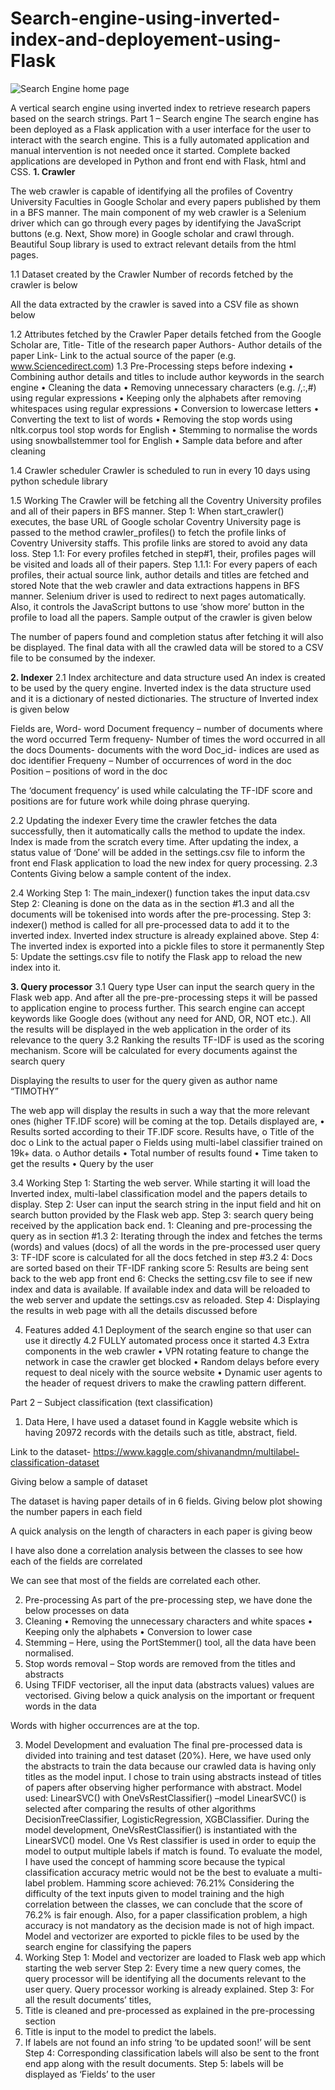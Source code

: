 # Search-engine-using-inverted-index-and-deployement-using-Flask
![Search Engine home page](https://github.com/johnykjose/Search-engine-using-inverted-index-and-deployement-using-Flask-in-python/blob/main/images/se_home.png?raw=true)

A vertical search engine using inverted index to retrieve research papers based on the search strings. 
Part 1 – Search engine
The search engine has been deployed as a Flask application with a user interface for the user to interact with the search engine. This is a fully automated application and manual intervention is not needed once it started. Complete backed applications are developed in Python and front end with Flask, html and CSS.
**1.	Crawler**

The web crawler is capable of identifying all the profiles of Coventry University Faculties in Google Scholar and every papers published by them in a BFS manner. The main component of my web crawler is a Selenium driver which can go through every pages by identifying the JavaScript buttons (e.g. Next, Show more) in Google scholar and crawl through. Beautiful Soup library is used to extract relevant details from the html pages. 

1.1	Dataset created by the Crawler
Number of records fetched by the crawler is below
 
All the data extracted by the crawler is saved into a CSV file as shown below
 


1.2	Attributes fetched by the Crawler
Paper details fetched from the Google Scholar are,
Title- Title of the research paper
Authors- Author details of the paper
Link- Link to the actual source of the paper (e.g. www.Sciencedirect.com)
1.3	Pre-Processing steps before indexing
•	Combining  author details and titles to include author keywords in the search engine
•	Cleaning the data
•	Removing unnecessary characters (e.g. /,:,#) using regular expressions
•	Keeping only the alphabets after removing whitespaces using regular expressions
•	Conversion to lowercase letters
•	Converting the text to list of words
•	Removing the stop words using nltk.corpus tool stop words for English
•	Stemming to normalise the words using snowballstemmer tool for English
•	Sample data before and after cleaning
 


1.4	Crawler scheduler
Crawler is scheduled to run in every 10 days using python schedule library
 
1.5	Working
The Crawler will be fetching all the Coventry University profiles and all of their papers in BFS manner. 
Step 1:  When start_crawler() executes, the base URL of Google scholar Coventry University page is passed to the method crawler_profiles() to fetch the profile links of Coventry University staffs. This profile links are stored to avoid any data loss.
Step 1.1: For every profiles fetched in step#1, their, profiles pages will be visited and loads all of their papers.
Step 1.1.1: For every papers of each profiles, their actual source link, author details and titles are fetched and stored
Note that the web crawler and data extractions happens in BFS manner. Selenium driver is used to redirect to next pages automatically. Also, it controls the JavaScript buttons to use ‘show more’ button in the profile to load all the papers. Sample output of the crawler is given below
 
The number of papers found and completion status after fetching it will also be displayed. The final data with all the crawled data will be stored to a CSV file to be consumed by the indexer.
	       
**2.	Indexer**
2.1	Index architecture and data structure used
An index is created to be used by the query engine. Inverted index is the data structure used and it is a dictionary of nested dictionaries. The structure of Inverted index is given below
 

Fields are,
Word- word
Document frequency – number of documents where the word occurred
Term frequeny- Number of times the word occurred in all the docs
Douments- documents with the word
Doc_id- indices are used as doc identifier
Frequeny – Number of occurrences of word in the doc
Position – positions of word in the doc

The ‘document frequency’ is used while calculating the TF-IDF score and positions are for future work while doing phrase querying.

2.2	Updating the indexer
Every time the crawler fetches the data successfully, then it automatically calls the method to update the index. Index is made from the scratch every time. After updating the index, a status value of ‘Done’ will be added in the settings.csv file to inform the front end Flask application to load the new index for query processing.
2.3	Contents
Giving below a sample content of the index.
 
2.4	Working
Step 1: The main_indexer() function takes the input data.csv
Step 2: Cleaning is done on the data as in the section #1.3 and all the documents will be tokenised into words after the pre-processing.
Step 3: indexer() method is called for all pre-processed data to add it to the inverted index. Inverted index structure is already explained above.
Step 4: The inverted index is exported into a pickle files to store it permanently
Step 5: Update the settings.csv file to notify the Flask app to reload the new index into it.

**3.	Query processor**
3.1	Query type
User can input the search query in the Flask web app. And after all the pre-pre-processing steps it will be passed to application engine to process further. This search engine can accept keywords like Google does (without any need for AND, OR, NOT etc.). All the results will be displayed in the web application in the order of its relevance to the query
3.2	Ranking the results
TF-IDF is used as the scoring mechanism. Score will be calculated for every documents against the search query
 











Displaying the results to user for the query given as author name “TIMOTHY”

 
The web app will display the results in such a way that the more relevant ones (higher  TF.IDF score) will be coming at the top. Details displayed are,
•	Results sorted according to their TF.IDF score. Results have,
o	Title of the doc
o	Link to the actual paper
o	Fields using multi-label classifier trained on 19k+ data.
o	Author details
•	Total number of results found
•	Time taken to get the results
•	Query by the user

3.4	Working
Step 1: Starting the web server. While starting it will load the Inverted index, multi-label classification model and the papers details to display.
Step 2: User can input the search string in the input field and hit on search button provided by the Flask web app.
Step 3: search query being received by the application back end.
1: Cleaning and pre-processing the query as in section #1.3
2: Iterating through the index and fetches the terms (words) and values (docs) of all the words in the pre-processed user query
3: TF-IDF score is calculated for all the docs fetched in step #3.2
4: Docs are sorted based on their TF-IDF ranking score
5: Results are being sent back to the web app front end
6: Checks the setting.csv file to see if new index and data is available. If available index and data will be reloaded to the web server and update the settings.csv as reloaded.
  Step 4: Displaying the results in web page with all the details discussed before

4.	Features added
4.1	Deployment of the search engine so that user can use it directly
4.2	FULLY automated process once it started
4.3	Extra components in the web crawler
•	VPN rotating feature to change the network in case the crawler get blocked
•	Random delays before every request to deal nicely with the source website
•	Dynamic user agents to the header of request drivers to make the crawling pattern different.

Part 2 – Subject classification (text classification)

1.	Data
Here, I have used a dataset found in Kaggle website which is having 20972 records with the details such as title, abstract, field.

Link to the dataset- https://www.kaggle.com/shivanandmn/multilabel-classification-dataset

Giving below a sample of dataset
 

The dataset is having paper details of in 6 fields. Giving below plot showing the number papers in each field
 

A quick analysis on the length of characters in each paper is giving beow
 
I have also done a correlation analysis between the classes to see how each of the fields are correlated
 
We can see that most of the fields are correlated each other.

2.	Pre-processing
As part of the pre-processing step, we have done the below processes on data
1.	Cleaning
•	Removing the unnecessary characters and white spaces
•	Keeping only the alphabets
•	Conversion to lower case
2.	Stemming – Here, using the PortStemmer() tool, all the data have been normalised.
3.	Stop words removal – Stop words are removed from the titles and abstracts
4.	Using TFIDF vectoriser, all the input data (abstracts values) values are vectorised.
Giving below a quick analysis on the important or frequent words in the data
 
Words with higher occurrences are at the top.

3.	Model Development and evaluation
The final pre-processed data is divided into training and test dataset (20%). Here, we have used only the abstracts to train the data because our crawled data is having only titles as the model input. I chose to train using abstracts instead of titles of papers after observing higher performance with abstract.
Model used:  LinearSVC() with OneVsRestClassifier() –model LinearSVC() is selected after comparing the results of other algorithms DecisionTreeClassifier, LogisticRegression, XGBClassifier.
During the model development, OneVsRestClassifier() is instantiated with the LinearSVC() model. One Vs Rest classifier is used in order to equip the model to output multiple labels if match is found. 
To evaluate the model, I have used the concept of hamming score because the typical classification accuracy metric would not be the best to evaluate a multi-label problem. 
Hamming score achieved: 76.21%
Considering the difficulty of the text inputs given to model training and the high correlation between the classes, we can conclude that the score of 76.2% is fair enough. Also, for a paper classification problem, a high accuracy is not mandatory as the decision made is not of high impact.
Model and vectorizer are exported to pickle files to be used by the search engine for classifying the papers 
4.	Working
Step 1: Model and vectorizer are loaded to Flask web app which starting the web server
Step 2: Every time a new query comes, the query processor will be identifying all the documents relevant to the user query. Query processor working is already explained. 
Step 3: For all the result documents’ titles,
1.	Title is cleaned and pre-processed as explained in the pre-processing section
2.	Title is input to the model to predict the labels.
3.	If labels are not found an info string ‘to be updated soon!’ will be sent
Step 4: Corresponding classification labels will also be sent to the front end app along with the result documents.
Step 5: labels will be displayed as ‘Fields’ to the user
